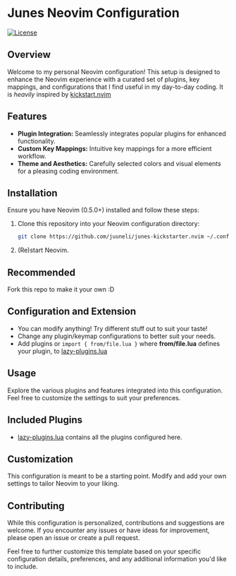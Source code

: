 # Junes Neovim Configuration

[![License](https://img.shields.io/badge/License-MIT-blue.svg)](https://opensource.org/licenses/MIT)

## Overview

Welcome to my personal Neovim configuration! This setup is designed to enhance the Neovim experience with a curated set of plugins, key mappings, and configurations that I find useful in my day-to-day coding.
It is *heavily* inspired by [kickstart.nvim](https://github.com/nvim-lua/kickstart.nvim)

## Features

- **Plugin Integration:** Seamlessly integrates popular plugins for enhanced functionality.
- **Custom Key Mappings:** Intuitive key mappings for a more efficient workflow.
- **Theme and Aesthetics:** Carefully selected colors and visual elements for a pleasing coding environment.

## Installation

Ensure you have Neovim (0.5.0+) installed and follow these steps:

1. Clone this repository into your Neovim configuration directory:

   ```bash
   git clone https://github.com/juuneli/junes-kickstarter.nvim ~/.config/nvim

2. (Re)start Neovim.

## Recommended

Fork this repo to make it your own :D

## Configuration and Extension

- You can modify anything! Try different stuff out to suit your taste!
- Change any plugin/keymap configurations to better suit your needs.
- Add plugins or `import { from/file.lua }` where **from/file.lua** defines your plugin, to [lazy-plugins.lua](lua/lazy-plugins.lua) 


## Usage

Explore the various plugins and features integrated into this configuration. Feel free to customize the settings to suit your preferences.

## Included Plugins

- [lazy-plugins.lua](lua/lazy-plugins.lua) contains all the plugins configured here.

## Customization

This configuration is meant to be a starting point. Modify and add your own settings to tailor Neovim to your liking.

## Contributing

While this configuration is personalized, contributions and suggestions are welcome. If you encounter any issues or have ideas for improvement, please open an issue or create a pull request.

Feel free to further customize this template based on your specific configuration details, preferences, and any additional information you'd like to include.
